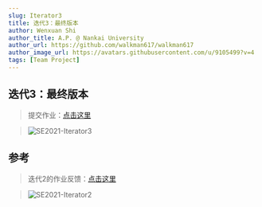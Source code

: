 ```yaml
---
slug: Iterator3
title: 迭代3：最终版本
author: Wenxuan Shi
author_title: A.P. @ Nankai University
author_url: https://github.com/walkman617/walkman617
author_image_url: https://avatars.githubusercontent.com/u/9105499?v=4
tags: [Team Project]
---
```


## 迭代3：最终版本

> 提交作业：[点击这里](http://nankai-cs.mikecrm.com/okHZ9Td)

> ![SE2021-Iterator3](/img/assignments/iterator3.png)



## 参考

> 迭代2的作业反馈：[点击这里](https://docs.qq.com/sheet/DYkhQUG5kb0FVZVlu?tab=5ugisr)

> ![SE2021-Iterator2](/img/assignments/iterator2-fankui.png)
